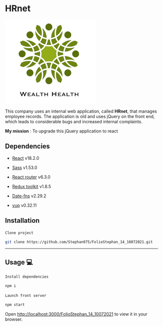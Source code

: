 # HRnet

![HRnet](public/HRnet_Logo.jpg)

This company uses an internal web application, called **HRnet**, that manages employee records. The application is old and uses jQuery on the front end, which leads to considerable bugs and increased internal complaints.

**My mission** : To upgrade this jQuery application to react

## Dependencies

- [React](https://reactjs.org/) v18.2.0

- [Sass](https://www.npmjs.com/package/sass) v1.53.0

- [React router](https://reactrouter.com/) v6.3.0

- [Redux toolkit](https://redux-toolkit.js.org/) v1.8.5

- [Date-fns](https://date-fns.org/) v2.29.2

- [yup](https://www.npmjs.com/package/yup) v0.32.11

## Installation

`Clone project`

```bash
git clone https://github.com/Stephan075/FolioStephan_14_10072021.git
```

---

## Usage 💻

`Install dependencies`

```bash
npm i
```

`Launch front server`

```bash
npm start
```

Open [http://localhost:3000/FolioStephan_14_10072021](http://localhost:3000/FolioStephan_14_10072021) to view it in your browser.
